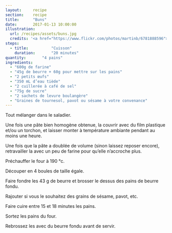 ```yaml
---
layout: 	recipe
section:	recipe
title:  	"Buns"
date:  		2017-01-13 10:00:00
illustration: 
  url: /recipes/assets/buns.jpg
  credits: '<a href="https://www.flickr.com/photos/martinb/6781888596">Martin Burns</a>'
steps:
  - title: 			"Cuisson"
    duration: 		"20 minutes"
quantity: 		"4 pains"
ingredients:
  - "600g de farine"
  - "45g de beurre + 60g pour mettre sur les pains"
  - "2 petits œufs"
  - "350 mL d’eau tiède"
  - "2 cuillerée à café de sel"
  - "75g de sucre"
  - "2 sachets de levure boulangère"
  - "Graines de tournesol, pavot ou sésame à votre convenance"
---
```


Tout mélanger dans le saladier.

Une fois une pâte bien homogène obtenue, la couvrir avec du film plastique et/ou un torchon, et laisser monter à température ambiante pendant au moins une heure.

Une fois que la pâte a doublée de volume (sinon laissez reposer encore), retravailler la avec un peu de farine pour qu’elle n’accroche plus.

Préchauffer le four à 190 °c.

Découper en 4 boules de taille égale.

Faire fondre les 43 g de beurre et brosser le dessus des pains de beurre fondu.

Rajouter si vous le souhaitez des grains de sésame, pavot, etc.

Faire cuire entre 15 et 18 minutes les pains.

Sortez les pains du four.

Rebrossez les avec du beurre fondu avant de servir.
